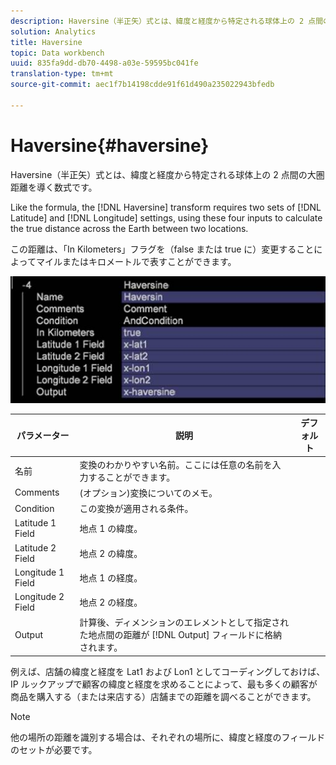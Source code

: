 ```yaml
---
description: Haversine（半正矢）式とは、緯度と経度から特定される球体上の 2 点間の大圏距離を導く数式です。
solution: Analytics
title: Haversine
topic: Data workbench
uuid: 835fa9dd-db70-4498-a03e-59595bc041fe
translation-type: tm+mt
source-git-commit: aec1f7b14198cdde91f61d490a235022943bfedb

---
```



# Haversine{#haversine}

Haversine（半正矢）式とは、緯度と経度から特定される球体上の 2 点間の大圏距離を導く数式です。

Like the formula, the [!DNL Haversine] transform requires two sets of [!DNL Latitude] and [!DNL Longitude] settings, using these four inputs to calculate the true distance across the Earth between two locations.

この距離は、「In Kilometers」フラグを（false または true に）変更することによってマイルまたはキロメートルで表すことができます。

![](assets/cfg_TransformationType_Haversine.png)

| パラメーター | 説明 | デフォルト |
|---|---|---|
| 名前 | 変換のわかりやすい名前。ここには任意の名前を入力することができます。 |  |
| Comments | (オプション)変換についてのメモ。 |  |
| Condition | この変換が適用される条件。 |  |
| Latitude 1 Field | 地点 1 の緯度。 |  |
| Latitude 2 Field | 地点 2 の緯度。 |  |
| Longitude 1 Field | 地点 1 の経度。 |  |
| Longitude 2 Field | 地点 2 の経度。 |  |
| Output | 計算後、ディメンションのエレメントとして指定された地点間の距離が [!DNL Output] フィールドに格納されます。 |  |

例えば、店舗の緯度と経度を Lat1 および Lon1 としてコーディングしておけば、IP ルックアップで顧客の緯度と経度を求めることによって、最も多くの顧客が商品を購入する（または来店する）店舗までの距離を調べることができます。

>[!NOTE]
>
>他の場所の距離を識別する場合は、それぞれの場所に、緯度と経度のフィールドのセットが必要です。

